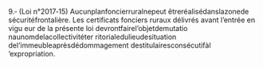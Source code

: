 9.‐ (Loi n°2017‐15) Aucunplanfoncierruralnepeut êtreréalisédanslazonede sécuritéfrontalière.
Les certificats fonciers ruraux délivrés avant l’entrée en vigu eur de la présente loi devrontfairel’objetdemutatio naunomdelacollectivitéter ritorialedulieudesituation del’immeubleaprèsdédommagement destitulairesconsécutifàl ’expropriation.